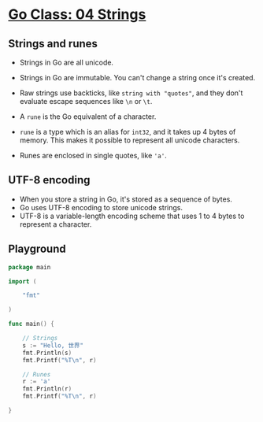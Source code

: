 # [Go Class: 04 Strings](https://www.youtube.com/watch?v=nxWqANttAdA&list=PLoILbKo9rG3skRCj37Kn5Zj803hhiuRK6&index=5)

## Strings and runes

* Strings in Go are all unicode.
* Strings in Go are immutable. You can't change a string once it's created.
* Raw strings use backticks, like `string with "quotes"`, and they don't evaluate escape sequences like `\n` or `\t`.

* A `rune` is the Go equivalent of a character.
* `rune` is a type which is an alias for `int32`, and it takes up 4 bytes of memory. This makes it possible to represent all unicode characters.
* Runes are enclosed in single quotes, like `'a'`.

## UTF-8 encoding

* When you store a string in Go, it's stored as a sequence of bytes.
* Go uses UTF-8 encoding to store unicode strings.
* UTF-8 is a variable-length encoding scheme that uses 1 to 4 bytes to represent a character.

## Playground

```go	
package main

import (

    "fmt"

)

func main() {

    // Strings
    s := "Hello, 世界"
    fmt.Println(s)
    fmt.Printf("%T\n", r)

    // Runes
    r := 'a'
    fmt.Println(r)
    fmt.Printf("%T\n", r)

}
```
